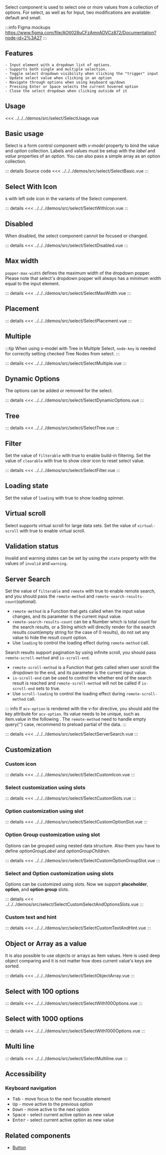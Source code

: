 Select component is used to select one or more values from a collection of options.
For select, as well as for Input, two modifications are available: default and small.

:::info Figma mockups
https://www.figma.com/file/AOtI028uCFzAmnADVCz872/Documentation?node-id=2%3A27
:::

## Features

    - Input element with a dropdown list of options.
    - Supports both single and multiple selection.
    - Toggle select dropdown visibility when clicking the "trigger" input
    - Update select value when clicking in an option
    - Navigate through options when using keyboard up/down
    - Pressing Enter or Space selects the current hovered option
    - Close the select dropdown when clicking outside of it

## Usage

<<< ../../../demos/src/select/SelectUsage.vue

## Basic usage

Select is a form control component with _v-model_ property to bind the value and _option_ collection.
Labels and values must be setup with the _label_ and _value_ properties of an _option_.
You can also pass a simple array as an option collection.

<SelectBasic />

::: details Source code
<<< ../../../demos/src/select/SelectBasic.vue
:::

## Select With Icon

s with left side icon in the variants of the Select component.

<SelectWithIcon />

::: details
<<< ../../../demos/src/select/SelectWithIcon.vue
:::

## Disabled

When disabled, the select component cannot be focused or changed.

<SelectDisabled />

::: details
<<< ../../../demos/src/select/SelectDisabled.vue
:::

## Max width

`popper-max-width` defines the maximum width of the dropdown popper.
Please note that select's dropdown popper will always has a minimum width equal to the input element.

<SelectMaxWidth />

::: details
<<< ../../../demos/src/select/SelectMaxWidth.vue
:::

## Placement

<SelectPlacement />

::: details
<<< ../../../demos/src/select/SelectPlacement.vue
:::

## Multiple

:::tip
When using v-model with Tree in Multiple Select, `node-key` is needed for correctly setting checked Tree Nodes from select.
:::

<SelectMultiple />

::: details
<<< ../../../demos/src/select/SelectMultiple.vue
:::

## Dynamic Options

The options can be added or removed for the select.

<SelectDynamicOptions />

::: details
<<< ../../../demos/src/select/SelectDynamicOptions.vue
:::

## Tree

<SelectTree />

::: details
<<< ../../../demos/src/select/SelectTree.vue
:::

## Filter

Set the value of `filterable` with true to enable build-in filtering.
Set the value of `clearable` with true to show _clear_ icon to reset select value.

<SelectFilter />

::: details
<<< ../../../demos/src/select/SelectFilter.vue
:::

## Loading state

Set the value of `loading` with true to show loading spinner.

<SelectLoading />

## Virtual scroll

Select supports virtual scroll for large data sets.
Set the value of `virtual-scroll` with true to enable virtual scroll.

## Validation status

Invalid and warning states can be set by using the `state` property with the values of `invalid` and `warning`.

## Server Search

Set the value of `filterable` and `remote` with true to enable remote search, and you should pass the `remote-method` and `remote-search-results-count`(optional).

- `remote-method` is a Function that gets called when the input value changes, and its parameter is the current input value.
- `remote-search-results-count` can be a Number which is total count for the search results, or a String which will directly render for the search results count(empty string for the case of 0 results), do not set any value to hide the result count option.
- Use `loading` to control the loading effect during `remote-method` call.

Search results support pagination by using infinite scroll, you should pass `remote-scroll-method` and `is-scroll-end`.

- `remote-scroll-method` is a Function that gets called when user scroll the dropdown to the end, and its parameter is the current input value.
- `is-scroll-end` can be used to control the whether end of the search result is reached and `remote-scroll-method` will not be called if `is-scroll-end` sets to true.
- Use `scroll-loading` to control the loading effect during `remote-scroll-method` call.

::: info
If `acv-option` is rendered with the v-for directive, you should add the key attribute for `acv-option`. Its value needs to be unique, such as item.value in the following . The `remote-method` need to handle empty query('') case, recommend to preload partial of the data.
:::

<SelectServerSearch />

::: details
<<< ../../../demos/src/select/SelectServerSearch.vue
:::

## Customization

### Custom icon

<SelectCustomIcon />

::: details
<<< ../../../demos/src/select/SelectCustomIcon.vue
:::

### Select customization using slots

<SelectCustomSlots />

::: details
<<< ../../../demos/src/select/SelectCustomSlots.vue
:::

### Option customization using slot

<SelectCustomOptionSlot />

::: details
<<< ../../../demos/src/select/SelectCustomOptionSlot.vue
:::

### Option Group customization using slot

Options can be grouped using nested data structure.
Also them you have to define _optionGroupLabel_ and _optionGroupChildren_.

<SelectCustomOptionGroupSlot />

::: details
<<< ../../../demos/src/select/SelectCustomOptionGroupSlot.vue
:::

### Select and Option customization using slots

Options can be customized using slots. Now we support **placeholder**, **option**, and **option group** slots.

<SelectCustomSelectAndOptionsSlots />

::: details
<<< ../../../demos/src/select/SelectCustomSelectAndOptionsSlots.vue
:::

### Custom text and hint

<SelectCustomTextAndHint />

::: details
<<< ../../../demos/src/select/SelectCustomTextAndHint.vue
:::

## Object or Array as a value

It is also possible to use objects or arrays as item values. Here is used deep object comparing and it is not matter how does current value's keys are sorted.

<SelectObjectArray />

::: details
<<< ../../../demos/src/select/SelectObjectArray.vue
:::

## Select with 100 options

<SelectWith100Options />

::: details
<<< ../../../demos/src/select/SelectWith100Options.vue
:::

## Select with 1000 options

<SelectWith1000Options />

::: details
<<< ../../../demos/src/select/SelectWith1000Options.vue
:::

## Multi line

<SelectMultiline />

::: details
<<< ../../../demos/src/select/SelectMultiline.vue
:::

## Accessibility

### Keyboard navigation

- <kbd>Tab</kbd> - move focus to the next focusable element
- <kbd>Up</kbd> - move active to the previous option
- <kbd>Down</kbd> - move active to the next option
- <kbd>Space</kbd> - select current active option as new value
- <kbd>Enter</kbd> - select current active option as new value

## Related components

- [Button](/components/button/button.doc)
